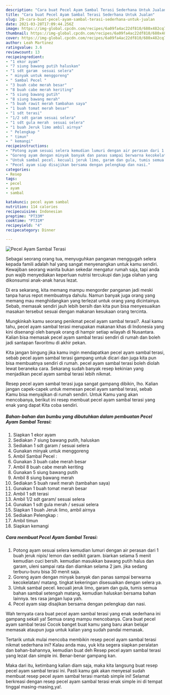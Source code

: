 ```yaml
---
description: "Cara buat Pecel Ayam Sambal Terasi Sederhana Untuk Jualan"
title: "Cara buat Pecel Ayam Sambal Terasi Sederhana Untuk Jualan"
slug: 29-cara-buat-pecel-ayam-sambal-terasi-sederhana-untuk-jualan
date: 2021-03-28T17:09:44.256Z
image: https://img-global.cpcdn.com/recipes/6a09fa4ac22df810/680x482cq70/pecel-ayam-sambal-terasi-foto-resep-utama.jpg
thumbnail: https://img-global.cpcdn.com/recipes/6a09fa4ac22df810/680x482cq70/pecel-ayam-sambal-terasi-foto-resep-utama.jpg
cover: https://img-global.cpcdn.com/recipes/6a09fa4ac22df810/680x482cq70/pecel-ayam-sambal-terasi-foto-resep-utama.jpg
author: Leah Martinez
ratingvalue: 3.6
reviewcount: 13
recipeingredient:
- "1 ekor ayam"
- "7 siung bawang putih haluskan"
- "1 sdt garam  sesuai selera"
- " minyak untuk menggoreng"
- " Sambal Pecel "
- "3 buah cabe merah besar"
- "8 buah cabe merah keriting"
- "5 siung bawang putih"
- "8 siung bawang merah"
- "5 buah rawit merah tambahan saya"
- "1 buah tomat merah besar"
- "1 sdt terasi"
- "1/2 sdt garam sesuai selera"
- "1 sdt gula merah  sesuai selera"
- "1 buah Jeruk limo ambil airnya"
- " Pelengkap "
- " timun"
- " kemangi"
recipeinstructions:
- "Potong ayam sesuai selera kemudian lumuri dengan air perasan dari 1 buah jeruk nipis/ lemon dan sedikit garam. biarkan selama 5 menit kemudian cuci bersih. kemudian masukkan bawang putih halus dan garam, uleni sampai rata dan diamkan selama 2 jam. jika sedang terburu-buru bisa 30 menit saja."
- "Goreng ayam dengan minyak banyak dan panas sampai berwarna kecokelatan/ matang. tingkat kekeringan disesuaikan dengan selera ya."
- "Untuk sambal pecel. kecuali jeruk limo, garam dan gula, tumis semua bahan sambal setengah matang, kemudian haluskan bersama bahan lainnya. tes rasa jangan lupa yah."
- "Pecel ayam siap disajikan bersama dengan pelengkap dan nasi."
categories:
- Resep
tags:
- pecel
- ayam
- sambal

katakunci: pecel ayam sambal 
nutrition: 114 calories
recipecuisine: Indonesian
preptime: "PT33M"
cooktime: "PT31M"
recipeyield: "4"
recipecategory: Dinner

---
```



![Pecel Ayam Sambal Terasi](https://img-global.cpcdn.com/recipes/6a09fa4ac22df810/680x482cq70/pecel-ayam-sambal-terasi-foto-resep-utama.jpg)

Sebagai seorang orang tua, menyuguhkan panganan menggugah selera kepada famili adalah hal yang sangat menyenangkan untuk kamu sendiri. Kewajiban seorang  wanita bukan sekedar mengatur rumah saja, tapi anda pun wajib menyediakan keperluan nutrisi tercukupi dan juga olahan yang dikonsumsi anak-anak harus lezat.

Di era  sekarang, kita memang mampu mengorder panganan jadi meski tanpa harus repot membuatnya dahulu. Namun banyak juga orang yang memang mau menghidangkan yang terlezat untuk orang yang dicintainya. Sebab, memasak sendiri jauh lebih bersih dan kita pun bisa menyesuaikan masakan tersebut sesuai dengan makanan kesukaan orang tercinta. 



Mungkinkah kamu seorang penikmat pecel ayam sambal terasi?. Asal kamu tahu, pecel ayam sambal terasi merupakan makanan khas di Indonesia yang kini disenangi oleh banyak orang di hampir setiap wilayah di Nusantara. Kalian bisa memasak pecel ayam sambal terasi sendiri di rumah dan boleh jadi santapan favoritmu di akhir pekan.

Kita jangan bingung jika kamu ingin mendapatkan pecel ayam sambal terasi, sebab pecel ayam sambal terasi gampang untuk dicari dan juga kita pun bisa membuatnya sendiri di rumah. pecel ayam sambal terasi boleh diolah lewat beraneka cara. Sekarang sudah banyak resep kekinian yang menjadikan pecel ayam sambal terasi lebih nikmat.

Resep pecel ayam sambal terasi juga sangat gampang dibikin, lho. Kalian jangan capek-capek untuk memesan pecel ayam sambal terasi, sebab Kamu bisa menyajikan di rumah sendiri. Untuk Kamu yang akan mencobanya, berikut ini resep membuat pecel ayam sambal terasi yang enak yang dapat Kita coba sendiri.

<!--inarticleads1-->

##### Bahan-bahan dan bumbu yang dibutuhkan dalam pembuatan Pecel Ayam Sambal Terasi:

1. Siapkan 1 ekor ayam
1. Sediakan 7 siung bawang putih, haluskan
1. Sediakan 1 sdt garam / sesuai selera
1. Gunakan  minyak untuk menggoreng
1. Ambil  Sambal Pecel :
1. Gunakan 3 buah cabe merah besar
1. Ambil 8 buah cabe merah keriting
1. Gunakan 5 siung bawang putih
1. Ambil 8 siung bawang merah
1. Sediakan 5 buah rawit merah (tambahan saya)
1. Gunakan 1 buah tomat merah besar
1. Ambil 1 sdt terasi
1. Ambil 1/2 sdt garam/ sesuai selera
1. Gunakan 1 sdt gula merah / sesuai selera
1. Siapkan 1 buah Jeruk limo, ambil airnya
1. Sediakan  Pelengkap :
1. Ambil  timun
1. Siapkan  kemangi




<!--inarticleads2-->

##### Cara membuat Pecel Ayam Sambal Terasi:

1. Potong ayam sesuai selera kemudian lumuri dengan air perasan dari 1 buah jeruk nipis/ lemon dan sedikit garam. biarkan selama 5 menit kemudian cuci bersih. kemudian masukkan bawang putih halus dan garam, uleni sampai rata dan diamkan selama 2 jam. jika sedang terburu-buru bisa 30 menit saja.
1. Goreng ayam dengan minyak banyak dan panas sampai berwarna kecokelatan/ matang. tingkat kekeringan disesuaikan dengan selera ya.
1. Untuk sambal pecel. kecuali jeruk limo, garam dan gula, tumis semua bahan sambal setengah matang, kemudian haluskan bersama bahan lainnya. tes rasa jangan lupa yah.
1. Pecel ayam siap disajikan bersama dengan pelengkap dan nasi.




Wah ternyata cara buat pecel ayam sambal terasi yang enak sederhana ini gampang sekali ya! Semua orang mampu mencobanya. Cara buat pecel ayam sambal terasi Cocok banget buat kamu yang baru akan belajar memasak ataupun juga untuk kalian yang sudah pandai memasak.

Tertarik untuk mulai mencoba membikin resep pecel ayam sambal terasi nikmat sederhana ini? Kalau anda mau, yuk kita segera siapkan peralatan dan bahan-bahannya, kemudian buat deh Resep pecel ayam sambal terasi yang lezat dan simple ini. Benar-benar gampang kan. 

Maka dari itu, ketimbang kalian diam saja, maka kita langsung buat resep pecel ayam sambal terasi ini. Pasti kamu gak akan menyesal sudah membuat resep pecel ayam sambal terasi mantab simple ini! Selamat berkreasi dengan resep pecel ayam sambal terasi enak simple ini di tempat tinggal masing-masing,ya!.

